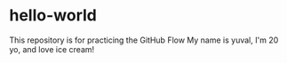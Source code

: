 # hello-world
This repository is for practicing the GitHub Flow
My name is yuval, I'm 20 yo, and love ice cream!
